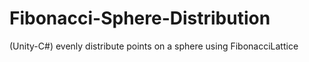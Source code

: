 # Fibonacci-Sphere-Distribution
(Unity-C#) evenly distribute points on a sphere using FibonacciLattice
